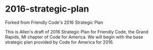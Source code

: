 # 2016-strategic-plan
Forked from Friendly Code's 2016 Strategic Plan

This is Allen's draft of 2016 Strategic Plan for Friendly Code, the Grand Rapids, MI chapter of Code for America. We will begin with the base strategic plan provided by Code for America for 2016.
